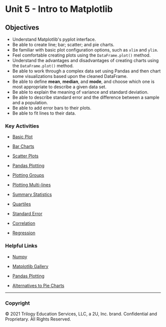 # Unit 5 - Intro to Matplotlib

## Objectives

* Understand Matplotlib's pyplot interface.
* Be able to create line; bar; scatter; and pie charts.
* Be familiar with basic plot configuration options, such as `xlim` and `ylim`.
* Feel comfortable creating plots using the `DataFrame.plot()` method.
* Understand the advantages and disadvantages of creating charts using the `DataFrame.plot()` method.
* Be able to work through a complex data set using Pandas and then chart some visualizations based upon the cleaned DataFrame.
* Be able to define **mean**, **median**, and **mode**, and choose which one is most appropriate to describe a given data set.
* Be able to explain the meaning of variance and standard deviation.
* Be able to describe standard error and the difference between a sample and a population.
* Be able to add error bars to their plots.
* Be able to fit lines to their data.

### Key Activities

* [Basic Plot](1/Activities/02-Stu_NJTemp-LinePlots)

* [Bar Charts](1/Activities/08-Stu_PyBars)

* [Scatter Plots](1/Activities/12-Stu_ScatterPy)

* [Pandas Plotting](2/Activities/03-Stu_BattlingKings-PlottingPandas)

* [Plotting Groups](2/Activities/05-Stu_BikeTrippin-Groupby)

* [Plotting Multi-lines](2/Activities/07-Ins_PandasMultiLine)

* [Summary Statistics](3/Activities/01-Ins_Summary_Statistics)

* [Quartiles](3/Activities/02-Ins_Quartiles_and_Outliers)

* [Standard Error](3/Activities/05-Par_Standard_Error)

* [Correlation](3/Activities/07-Stu_Correlation_Conquerors)

* [Regression](3/Activities/09-Stu_Fits_and_Regression)

### Helpful Links

* [Numpy](http://www.numpy.org/)

* [Matplotlib Gallery](https://matplotlib.org/gallery.html)

* [Pandas Plotting](https://pandas.pydata.org/pandas-docs/stable/visualization.html)

* [Alternatives to Pie Charts](http://www.storytellingwithdata.com/blog/2014/06/alternatives-to-pies)

- - -

### Copyright

© 2021 Trilogy Education Services, LLC, a 2U, Inc. brand. Confidential and Proprietary. All Rights Reserved.
